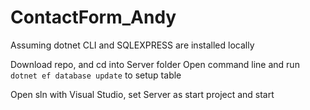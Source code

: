 # ContactForm_Andy

Assuming dotnet CLI and SQLEXPRESS are installed locally

Download repo, and cd into Server folder
Open command line and run `dotnet ef database update` to setup table

Open sln with Visual Studio, set Server as start project and start
